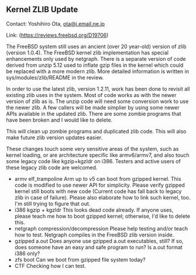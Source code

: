 ## Kernel ZLIB Update ##

Contact: Yoshihiro Ota, <ota@j.email.ne.jp>  

Link:	(https://reviews.freebsd.org/D19706)  

The FreeBSD system still uses an ancient (over 20 year-old) version
of zlib (version 1.0.4).  The FreeBSD kernel zlib implementation
has special enhancements only used by netgraph.  There is a separate
version of code derived from unzip 5.12 used to inflate gzip files
in the kernel which could be replaced with a more modern zlib.
More detailed information is written in sys/modules/zlib/README in
the review.

In order to use the latest zlib, version 1.2.11, work has been done
to revisit all existing zlib uses in the system.  Most of code works
as with the newer version of zlib as is.  The unzip code will need
some conversion work to use the newer zlib.  A few callers will be
made simplier by using some newer APIs available in the updated zlib.
There are some zombie programs that have been broken and I would
like to delete.

This will clean up zombie programs and duplicated zlib code.
This will also make future zlib version updates easier.

These changes touch some very sensitive areas of the system, such
as kernel loading, or are architecture specific like armv6/armv7,
and also touch some legacy code like kgzip+kgzldr on i386.  Testers
and active users of these legacy zlib code are welcomed.

  * armv elf_trampoline
    Arm up to v5 can boot from gzipped kernel.  This code is modified
    to use newer API for simplicity.  Please verify gzipped kernel
    still boots with new code (Current code has fall back to legacy
    zlib in case of failure).
      Please also elaborate how to link such kernel, too.  I'm still
    trying to figure that out.
  * i386 kgzip + kgzldr
      This looks dead code already.  If anyone uses, please teach me how
    to boot gzipped kernel; otherwise, I'd like to delete this.
  * netgraph compression/decompression
      Please help testing and/or teach how to test.  Netgraph compiles
    in the FreeBSD zlib version inside.
  * gzipped a.out
      Does anyone use gzipped a.out executables, still?  If so, does
    someone have an easy and safe program to run? 
      Is a.out format i386 only?
  * zfs boot
      Can we boot from gzipped file system today?
  * CTF
      Checking how I can test.
